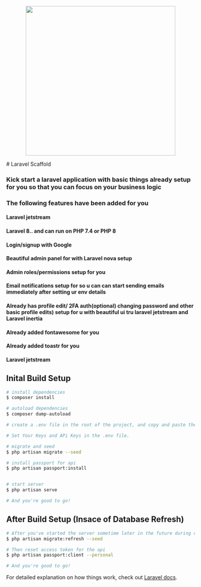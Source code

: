 <p align="center"><a href="https://laravel.com" target="_blank"><img src="https://raw.githubusercontent.com/laravel/art/master/logo-lockup/5%20SVG/2%20CMYK/1%20Full%20Color/laravel-logolockup-cmyk-red.svg" width="400"></a></p>
# Laravel Scaffold

### Kick start a laravel application with basic things already setup for you so that you can focus on your business logic

### The following features have been added for you

#### Laravel jetstream

#### Laravel 8.. and can run on PHP 7.4 or PHP 8

#### Login/signup with Google

#### Beautiful admin panel for with Laravel nova setup

#### Admin roles/permissions setup for you

#### Email notifications setup for so u can can start sending emails immediately after setting ur env details

#### Already has profile edit/ 2FA auth(optional) changing password and other basic profile edits) setup for u with beautiful ui tru laravel jetstream and Laravel inertia

#### Already added fontawesome for you

#### Already added toastr for you

#### Laravel jetstream

## Inital Build Setup

```bash
# install dependencies
$ composer install

# autoload dependencies
$ composer dump-autoload

# create a .env file in the root of the project, and copy and paste the contents of .env.example into it and save it.

# Set Your Keys and APi Keys in the .env file.

# migrate and seed
$ php artisan migrate --seed

# install passport for api
$ php artisan passport:install


# start server
$ php artisan serve

# And you're good to go!
```

## After Build Setup (Insace of Database Refresh)

```bash
# After you've started the server sometime later in the future during development, if u wish to refresh the database, run
$ php artisan migrate:refresh --seed

# Then reset access token for the api
$ php artisan passport:client --personal

# And you're good to go!
```

For detailed explanation on how things work, check out [Laravel docs](https://laravel.com).
